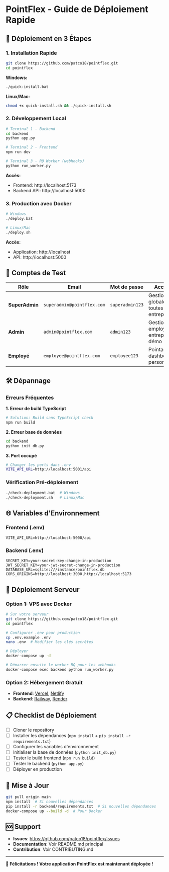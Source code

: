 # PointFlex - Guide de Déploiement Rapide

## 🎯 Déploiement en 3 Étapes

### 1. Installation Rapide
```bash
git clone https://github.com/patco18/pointflex.git
cd pointflex
```

**Windows:**
```bash
./quick-install.bat
```

**Linux/Mac:**
```bash
chmod +x quick-install.sh && ./quick-install.sh
```

### 2. Développement Local
```bash
# Terminal 1 - Backend
cd backend
python app.py

# Terminal 2 - Frontend
npm run dev

# Terminal 3 - RQ Worker (webhooks)
python run_worker.py
```

**Accès:**
- Frontend: http://localhost:5173
- Backend API: http://localhost:5000

### 3. Production avec Docker
```bash
# Windows
./deploy.bat

# Linux/Mac
./deploy.sh
```

**Accès:**
- Application: http://localhost
- API: http://localhost:5000

## 🔐 Comptes de Test

| Rôle | Email | Mot de passe | Accès |
|------|--------|--------------|-------|
| **SuperAdmin** | `superadmin@pointflex.com` | `superadmin123` | Gestion globale, toutes entreprises |
| **Admin** | `admin@pointflex.com` | `admin123` | Gestion employés, entreprise démo |
| **Employé** | `employee@pointflex.com` | `employee123` | Pointage, dashboard personnel |

## 🛠️ Dépannage

### Erreurs Fréquentes

**1. Erreur de build TypeScript**
```bash
# Solution: Build sans TypeScript check
npm run build
```

**2. Erreur base de données**
```bash
cd backend
python init_db.py
```

**3. Port occupé**
```bash
# Changer les ports dans .env
VITE_API_URL=http://localhost:5001/api
```

### Vérification Pré-déploiement
```bash
./check-deployment.bat  # Windows
./check-deployment.sh   # Linux/Mac
```

## 🌐 Variables d'Environnement

### Frontend (.env)
```env
VITE_API_URL=http://localhost:5000/api
```

### Backend (.env)
```env
SECRET_KEY=your-secret-key-change-in-production
JWT_SECRET_KEY=your-jwt-secret-change-in-production
DATABASE_URL=sqlite:///instance/pointflex.db
CORS_ORIGINS=http://localhost:3000,http://localhost:5173
```

## 🚀 Déploiement Serveur

### Option 1: VPS avec Docker
```bash
# Sur votre serveur
git clone https://github.com/patco18/pointflex.git
cd pointflex

# Configurer .env pour production
cp .env.example .env
nano .env  # Modifier les clés secrètes

# Déployer
docker-compose up -d

# Démarrer ensuite le worker RQ pour les webhooks
docker-compose exec backend python run_worker.py
```

### Option 2: Hébergement Gratuit
- **Frontend**: [Vercel](https://vercel.com), [Netlify](https://netlify.com)
- **Backend**: [Railway](https://railway.app), [Render](https://render.com)

## 📋 Checklist de Déploiement

- [ ] Cloner le repository
- [ ] Installer les dépendances (`npm install` + `pip install -r requirements.txt`)
- [ ] Configurer les variables d'environnement
- [ ] Initialiser la base de données (`python init_db.py`)
- [ ] Tester le build frontend (`npm run build`)
- [ ] Tester le backend (`python app.py`)
- [ ] Déployer en production

## 🔄 Mise à Jour

```bash
git pull origin main
npm install  # Si nouvelles dépendances
pip install -r backend/requirements.txt  # Si nouvelles dépendances
docker-compose up --build -d  # Pour Docker
```

## 🆘 Support

- **Issues**: https://github.com/patco18/pointflex/issues
- **Documentation**: Voir README.md principal
- **Contribution**: Voir CONTRIBUTING.md

---

**🎉 Félicitations ! Votre application PointFlex est maintenant déployée !**
